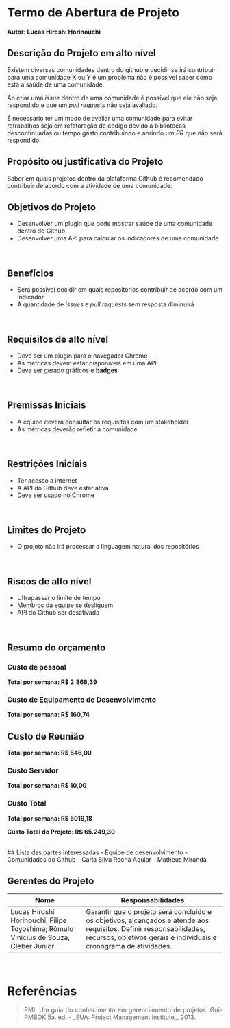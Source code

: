 # Termo de Abertura de Projeto

**Autor: Lucas Hiroshi Horinouchi**

## Descrição do Projeto em alto nível
Existem diversas comunidades dentro do github e decidir se irá contribuir para uma comunidade X ou Y é um problema não é possivel saber como está a saúde de uma comunidade.

Ao criar uma *issue* dentro de uma comunidade é possível que ele não seja respondido e que um *pull requests* não seja avaliado. 

É necessario ter um modo de avaliar uma comunidade para evitar retrabalhos seja em refatoração de codigo devido a bibliotecas descontinuadas ou tempo gasto contribuindo e abrindo um *PR* que não será respondido.
<br>

## Propósito ou justificativa do Projeto
Saber em quais projetos dentro da plataforma Github é recomendado contribuir de acordo com a atividade de uma comunidade.
<br>

## Objetivos do Projeto
- Desenvolver um plugin que pode mostrar saúde de uma comunidade dentro do Github
- Desenvolver uma API para calcular os indicadores de uma comunidade
<br>

## Benefícios
- Será possivel decidir em quais repositórios contribuir de acordo com um indicador
- A quantidade de *issues* e *pull requests* sem resposta diminuirá
<br>

## Requisitos de alto nível
- Deve ser um plugin para o navegador Chrome
- As métricas devem estar disponíveis em uma API
- Deve ser gerado gráficos e __badges__
<br>

## Premissas Iniciais
- A equipe deverá consultar os requisitos com um stakeholder
- As métricas deverão refletir a comunidade
<br>

## Restrições Iniciais
- Ter acesso a internet
- A API do Github deve estar ativa
- Deve ser usado no Chrome
<br>

## Limites do Projeto
- O projeto não irá processar a linguagem natural dos repositórios
<br>

## Riscos de alto nível
- Ultrapassar o limite de tempo
- Membros da equipe se desliguem
- API do Github ser desativada
<br>

## Resumo do orçamento
### Custo de pessoal
**Total por semana: R$ 2.868,39**

### Custo de Equipamento de Desenvolvimento
**Total por semana: R$ 160,74**

## Custo de Reunião
**Total por semana: R$ 546,00**

### Custo Servidor
**Total por semana: R$ 10,00**

### Custo Total
**Total por semana: R$ 5019,18**

**Custo Total do Projeto: R$ 65.249,30**

<br>
## Lista das partes interessadas
- Equipe de desenvolvimento
- Comunidades do Github
- Carla Silva Rocha Aguiar
- Matheus Miranda
<br>

## Gerentes do Projeto

|Nome|Responsabilidades|
|----|-----------------|
| Lucas Hiroshi Horinouchi; Filipe Toyoshima; Rômulo Vinícius de Souza; Cleber Júnior  | Garantir que o projeto será concluído e os objetivos, alcançados e atende aos requisitos. Definir responsabilidades, recursos, objetivos gerais e individuais e cronograma de atividades. |

<br>

# Referências

> <p align = "justify"> PMI. Um guia do conhecimento em gerenciamento de projetos. Guia PMBOK 5a. ed. - _EUA: Project Management Institute_, 2013.</p>
